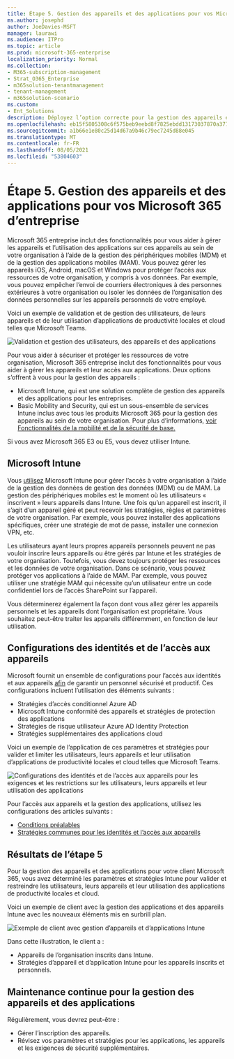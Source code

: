 ```yaml
---
title: Étape 5. Gestion des appareils et des applications pour vos Microsoft 365 d’entreprise
ms.author: josephd
author: JoeDavies-MSFT
manager: laurawi
ms.audience: ITPro
ms.topic: article
ms.prod: microsoft-365-enterprise
localization_priority: Normal
ms.collection:
- M365-subscription-management
- Strat_O365_Enterprise
- m365solution-tenantmanagement
- tenant-management
- m365solution-scenario
ms.custom:
- Ent_Solutions
description: Déployez l’option correcte pour la gestion des appareils et des applications pour vos Microsoft 365 client.
ms.openlocfilehash: eb15f5805308c6f575beb9eebd8f7825ebdd13173037870a3770fd306bb090bb
ms.sourcegitcommit: a1b66e1e80c25d14d67a9b46c79ec7245d88e045
ms.translationtype: MT
ms.contentlocale: fr-FR
ms.lasthandoff: 08/05/2021
ms.locfileid: "53804603"
---
```

# <a name="step-5-device-and-app-management-for-your-microsoft-365-for-enterprise-tenants"></a>Étape 5. Gestion des appareils et des applications pour vos Microsoft 365 d’entreprise

Microsoft 365 entreprise inclut des fonctionnalités pour vous aider à gérer les appareils et l’utilisation des applications sur ces appareils au sein de votre organisation à l’aide de la gestion des périphériques mobiles (MDM) et de la gestion des applications mobiles (MAM). Vous pouvez gérer les appareils iOS, Android, macOS et Windows pour protéger l’accès aux ressources de votre organisation, y compris à vos données. Par exemple, vous pouvez empêcher l’envoi de courriers électroniques à des personnes extérieures à votre organisation ou isoler les données de l’organisation des données personnelles sur les appareils personnels de votre employé.

Voici un exemple de validation et de gestion des utilisateurs, de leurs appareils et de leur utilisation d’applications de productivité locales et cloud telles que Microsoft Teams.

![Validation et gestion des utilisateurs, des appareils et des applications](../media/tenant-management-overview/tenant-management-device-app-mgmt.png)

Pour vous aider à sécuriser et protéger les ressources de votre organisation, Microsoft 365 entreprise inclut des fonctionnalités pour vous aider à gérer les appareils et leur accès aux applications. Deux options s’offrent à vous pour la gestion des appareils :

- Microsoft Intune, qui est une solution complète de gestion des appareils et des applications pour les entreprises.
- Basic Mobility and Security, qui est un sous-ensemble de services Intune inclus avec tous les produits Microsoft 365 pour la gestion des appareils au sein de votre organisation. Pour plus d’informations, [voir Fonctionnalités de la mobilité et de la sécurité de base.](../admin/basic-mobility-security/capabilities.md)

Si vous avez Microsoft 365 E3 ou E5, vous devez utiliser Intune.

## <a name="microsoft-intune"></a>Microsoft Intune

Vous [utilisez](/mem/intune/fundamentals/planning-guide) Microsoft Intune pour gérer l’accès à votre organisation à l’aide de la gestion des données de gestion des données (MDM) ou de MAM. La gestion des périphériques mobiles est le moment où les utilisateurs « inscrivent » leurs appareils dans Intune. Une fois qu’un appareil est inscrit, il s’agit d’un appareil géré et peut recevoir les stratégies, règles et paramètres de votre organisation. Par exemple, vous pouvez installer des applications spécifiques, créer une stratégie de mot de passe, installer une connexion VPN, etc.

Les utilisateurs ayant leurs propres appareils personnels peuvent ne pas vouloir inscrire leurs appareils ou être gérés par Intune et les stratégies de votre organisation. Toutefois, vous devez toujours protéger les ressources et les données de votre organisation. Dans ce scénario, vous pouvez protéger vos applications à l’aide de MAM. Par exemple, vous pouvez utiliser une stratégie MAM qui nécessite qu’un utilisateur entre un code confidentiel lors de l’accès SharePoint sur l’appareil.

Vous déterminerez également la façon dont vous allez gérer les appareils personnels et les appareils dont l’organisation est propriétaire. Vous souhaitez peut-être traiter les appareils différemment, en fonction de leur utilisation.

## <a name="identity-and-device-access-configurations"></a>Configurations des identités et de l’accès aux appareils

Microsoft fournit un ensemble de configurations pour l’accès aux identités et aux appareils [afin](../security/office-365-security/microsoft-365-policies-configurations.md) de garantir un personnel sécurisé et productif. Ces configurations incluent l’utilisation des éléments suivants :

- Stratégies d’accès conditionnel Azure AD
- Microsoft Intune conformité des appareils et stratégies de protection des applications
- Stratégies de risque utilisateur Azure AD Identity Protection
- Stratégies supplémentaires des applications cloud

Voici un exemple de l’application de ces paramètres et stratégies pour valider et limiter les utilisateurs, leurs appareils et leur utilisation d’applications de productivité locales et cloud telles que Microsoft Teams.

![Configurations des identités et de l’accès aux appareils pour les exigences et les restrictions sur les utilisateurs, leurs appareils et leur utilisation des applications](../media/tenant-management-overview/tenant-management-device-app-mgmt-golden-config.png)

Pour l’accès aux appareils et la gestion des applications, utilisez les configurations des articles suivants :

- [Conditions préalables](../security/office-365-security/identity-access-prerequisites.md)
- [Stratégies communes pour les identités et l’accès aux appareils](../security/office-365-security/identity-access-policies.md)

## <a name="results-of-step-5"></a>Résultats de l’étape 5

Pour la gestion des appareils et des applications pour votre client Microsoft 365, vous avez déterminé les paramètres et stratégies Intune pour valider et restreindre les utilisateurs, leurs appareils et leur utilisation des applications de productivité locales et cloud.

Voici un exemple de client avec la gestion des applications et des appareils Intune avec les nouveaux éléments mis en surbrill plan.

![Exemple de client avec gestion d’appareils et d’applications Intune](../media/tenant-management-overview/tenant-management-tenant-build-step5.png)

Dans cette illustration, le client a :

- Appareils de l’organisation inscrits dans Intune.
- Stratégies d’appareil et d’application Intune pour les appareils inscrits et personnels.

## <a name="ongoing-maintenance-for-device-and-app-management"></a>Maintenance continue pour la gestion des appareils et des applications

Régulièrement, vous devrez peut-être : 

- Gérer l’inscription des appareils.
- Révisez vos paramètres et stratégies pour les applications, les appareils et les exigences de sécurité supplémentaires.